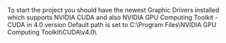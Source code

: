 To start the project you should have the newest Graphic Drivers installed which supports NVIDIA CUDA and also 
NVIDIA GPU Computing Toolkit - CUDA in 4.0 version
Default path is set to C:\Program Files\NVIDIA GPU Computing Toolkit\CUDA\v4.0\
